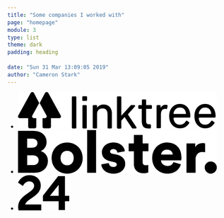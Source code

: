 ```yaml
---
title: "Some companies I worked with"
page: "homepage"
module: 3
type: list
theme: dark
padding: heading

date: "Sun 31 Mar 13:09:05 2019"
author: "Cameron Stark"
---
```


- [![Linktree](linktree.svg)](http://linktr.ee)
- [![Bolster](bolster.svg)](http://blstr.co)
- [![24 Digital](twentyfour.svg)](http://24digital.com.au)
